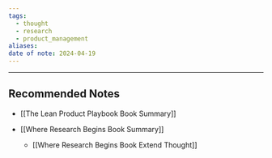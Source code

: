 ```yaml
---
tags:
  - thought
  - research
  - product_management
aliases: 
date of note: 2024-04-19
---
```











-----------
##  Recommended Notes

- [[The Lean Product Playbook Book Summary]]

- [[Where Research Begins Book Summary]]
	- [[Where Research Begins Book Extend Thought]]